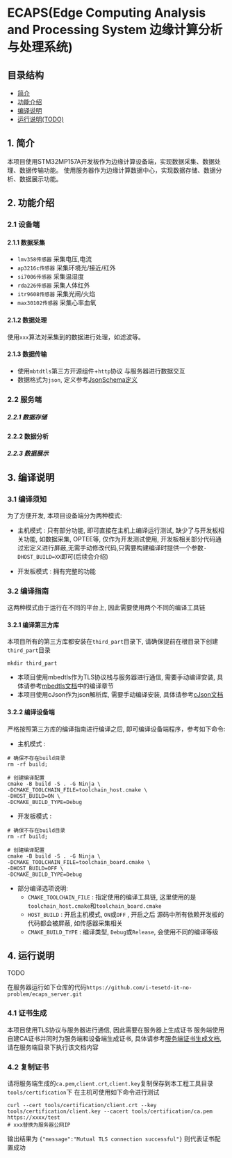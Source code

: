 # ECAPS(Edge Computing Analysis and Processing System 边缘计算分析与处理系统)

## 目录结构
- [简介](#1-简介)
- [功能介绍](#2-功能介绍)
- [编译说明](#3-编译说明)
- [运行说明(TODO)](#4-运行说明)

## 1. 简介
本项目使用STM32MP157A开发板作为边缘计算设备端，实现数据采集、数据处理、数据传输功能。
使用服务器作为边缘计算数据中心，实现数据存储、数据分析、数据展示功能。

## 2. 功能介绍
### 2.1 设备端
#### 2.1.1 数据采集
- `lmv358传感器` 采集电压,电流
- `ap3216c传感器` 采集环境光/接近/红外
- `si7006传感器` 采集温湿度
- `rda226传感器` 采集人体红外
- `itr9608传感器` 采集光闸/火焰
- `max30102传感器` 采集心率血氧

#### 2.1.2 数据处理
使用`xxx`算法对采集到的数据进行处理，如滤波等。

#### 2.1.3 数据传输
- 使用`mbtdtls`第三方开源组件+`http`协议 与服务器进行数据交互
- 数据格式为`json`, 定义参考[JsonSchema定义](third_part/cJson/JsonSchema.json)

### 2.2 服务端
##### 2.2.1 数据存储


#### 2.2.2 数据分析

##### 2.2.3 数据展示

## 3. 编译说明

### 3.1 编译须知
为了方便开发, 本项目设备端分为两种模式:
- 主机模式 : 只有部分功能, 即可直接在主机上编译运行测试, 缺少了与开发板相关功能, 如数据采集, OPTEE等, 仅作为开发测试使用, 开发板相关部分代码通过宏定义进行屏蔽,无需手动修改代码,只需要构建编译时提供一个参数`-DHOST_BUILD=XX`即可(后续会介绍)

- 开发板模式 : 拥有完整的功能

### 3.2 编译指南
这两种模式由于运行在不同的平台上, 因此需要使用两个不同的编译工具链

#### 3.2.1 编译第三方库
本项目所有的第三方库都安装在`third_part`目录下, 请确保提前在根目录下创建`third_part`目录
```shell
mkdir third_part
```

- 本项目使用mbedtls作为TLS协议栈与服务器进行通信, 需要手动编译安装, 具体请参考[mbedtls文档](third_part/mbedtls/README.md)中的编译章节
- 本项目使用cJson作为json解析库, 需要手动编译安装, 具体请参考[cJson文档](third_part/cJson/README.md)

#### 3.2.2 编译设备端
严格按照第三方库的编译指南进行编译之后, 即可编译设备端程序，参考如下命令:
- 主机模式 : 
```shell
# 确保不存在build目录
rm -rf build;

# 创建编译配置
cmake -B build -S . -G Ninja \
-DCMAKE_TOOLCHAIN_FILE=toolchain_host.cmake \
-DHOST_BUILD=ON \
-DCMAKE_BUILD_TYPE=Debug
```
- 开发板模式 : 
```shell
# 确保不存在build目录
rm -rf build;

# 创建编译配置
cmake -B build -S . -G Ninja \
-DCMAKE_TOOLCHAIN_FILE=toolchain_board.cmake \
-DHOST_BUILD=OFF \
-DCMAKE_BUILD_TYPE=Debug
```

- 部分编译选项说明:
    - `CMAKE_TOOLCHAIN_FILE` : 指定使用的编译工具链, 这里使用的是`toolchain_host.cmake`和`toolchain_board.cmake`
    - `HOST_BUILD` : 开启主机模式, `ON`或`OFF` , 开启之后 源码中所有依赖开发板的代码都会被屏蔽, 如传感器采集相关
    - `CMAKE_BUILD_TYPE` : 编译类型, `Debug`或`Release`, 会使用不同的编译等级

## 4. 运行说明
TODO

在服务器运行如下仓库的代码`https://github.com/i-tesetd-it-no-problem/ecaps_server.git`

### 4.1 证书生成
本项目使用TLS协议与服务器进行通信, 因此需要在服务器上生成证书
服务端使用自建CA证书并同时为服务端和设备端生成证书, 具体请参考[服务端证书生成文档](third_part/mbedtls/cert.md),请在服务端目录下执行该文档内容

### 4.2 复制证书
请将服务端生成的`ca.pem`,`client.crt`,`client.key`复制保存到本工程工具目录`tools/certification`下
在主机可使用如下命令进行测试
```shell
curl --cert tools/certification/client.crt --key tools/certification/client.key --cacert tools/certification/ca.pem https://xxxx/test
# xxx替换为服务器公网IP
```

输出结果为 `{"message":"Mutual TLS connection successful"}` 则代表证书配置成功
